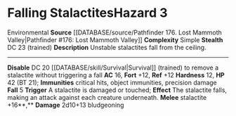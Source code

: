 ﻿---
ac: '16'
complexity: Simple
fortitude: '+12'
hardness: '12'
hazard_type: Environmental
hp: 42 (BT 21)
id: '116'
immunity:
- critical hits
- object immunities
- precision damage
level: '3'
name: Falling Stalactites
rarity: Common
reflex: '+12'
source: '[[DATABASE/source/Pathfinder 176. Lost Mammoth Valley|Pathfinder #176: Lost
  Mammoth Valley]]'
trait:
- '[[DATABASE/trait/Environmental|Environmental]]'
type: Hazard

---
# Falling Stalactites<span class="item-type">Hazard 3</span>

<span class="item-trait">Environmental</span>
**Source** [[DATABASE/source/Pathfinder 176. Lost Mammoth Valley|Pathfinder #176: Lost Mammoth Valley]]
**Complexity** Simple
**Stealth** DC 23 (trained)
**Description** Unstable stalactites fall from the ceiling.

---
**Disable** DC 20 [[DATABASE/skill/Survival|Survival]] (trained) to remove a stalactite without triggering a fall
**AC** 16, **Fort** +12, **Ref** +12
**Hardness** 12, **HP** 42 (BT 21); **Immunities** critical hits, object immunities, precision damage
**Fall** <span class="action-icon">5</span> **Trigger** A stalactite is damaged or touched; **Effect** The stalactite falls, making an attack against each creature underneath. 
**Melee** stalactite +16**,** **Damage** 2d10+13 bludgeoning